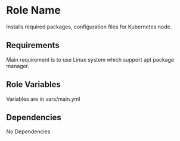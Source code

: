Role Name
=========

Installs required packages, configuration files for Kubernetes node.

Requirements
------------

Main requirement is to use Linux system which support apt package manager.

Role Variables
--------------

Variables are in vars/main.yml

Dependencies
------------

No Dependencies
